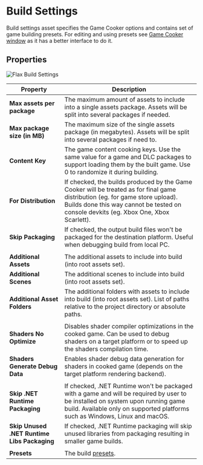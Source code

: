 # Build Settings

Build settings asset specifies the Game Cooker options and contains set of game building presets.
For editing and using presets see [Game Cooker window](../game-cooker/index.md) as it has a better interface to do it.

## Properties

![Flax Build Settings](media/build-settings.jpg)

| Property | Description |
|--------|--------|
| **Max assets per package** | The maximum amount of assets to include into a single assets package. Assets will be split into several packages if needed. |
| **Max package size (in MB)** | The maximum size of the single assets package (in megabytes). Assets will be split into several packages if need to. |
| **Content Key** | The game content cooking keys. Use the same value for a game and DLC packages to support loading them by the built game. Use 0 to randomize it during building. |
| **For Distribution** | If checked, the builds produced by the Game Cooker will be treated as for final game distribution (eg. for game store upload). Builds done this way cannot be tested on console devkits (eg. Xbox One, Xbox Scarlett). |
| **Skip Packaging** | If checked, the output build files won't be packaged for the destination platform. Useful when debugging build from local PC. |
|||
| **Additional Assets** | The additional assets to include into build (into root assets set). |
| **Additional Scenes** | The additional scenes to include into build (into root assets set). |
| **Additional Asset Folders** | The additional folders with assets to include into build (into root assets set). List of paths relative to the project directory or absolute paths. |
|||
| **Shaders No Optimize** | Disables shader compiler optimizations in the cooked game. Can be used to debug shaders on a target platform or to speed up the shaders compilation time. |
| **Shaders Generate Debug Data** | Enables shader debug data generation for shaders in cooked game (depends on the target platform rendering backend). |
|||
| **Skip .NET Runtime Packaging** | If checked, .NET Runtime won't be packaged with a game and will be required by user to be installed on system upon running game build. Available only on supported platforms such as Windows, Linux and macOS. |
| **Skip Unused .NET Runtime Libs Packaging** | If checked, .NET Runtime packaging will skip unused libraries from packaging resulting in smaller game builds. |
|||
| **Presets** | The build [presets](https://docs.flaxengine.com/api/FlaxEditor.Content.Settings.BuildPreset.html). |
